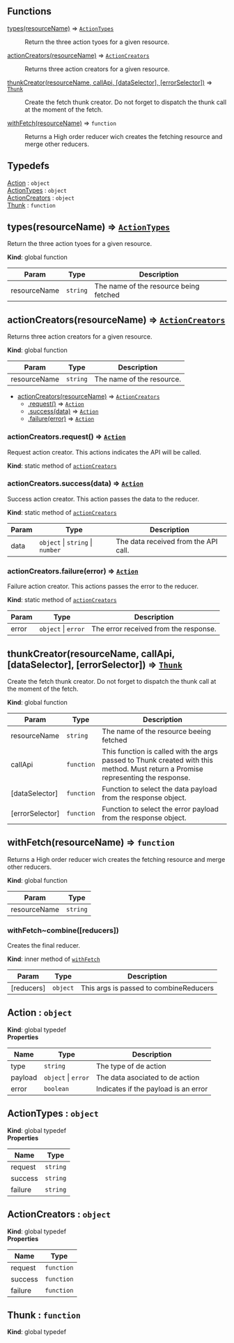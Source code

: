 ## Functions

<dl>
<dt><a href="#types">types(resourceName)</a> ⇒ <code><a href="#ActionTypes">ActionTypes</a></code></dt>
<dd><p>Return the three action tyoes for a given resource.</p>
</dd>
<dt><a href="#actionCreators">actionCreators(resourceName)</a> ⇒ <code><a href="#ActionCreators">ActionCreators</a></code></dt>
<dd><p>Returns three action creators for a given resource.</p>
</dd>
<dt><a href="#thunkCreator">thunkCreator(resourceName, callApi, [dataSelector], [errorSelector])</a> ⇒ <code><a href="#Thunk">Thunk</a></code></dt>
<dd><p>Create the fetch thunk creator. Do not forget to dispatch the thunk call at the moment of the fetch.</p>
</dd>
<dt><a href="#withFetch">withFetch(resourceName)</a> ⇒ <code>function</code></dt>
<dd><p>Returns a High order reducer wich creates the fetching resource and merge other reducers.</p>
</dd>
</dl>

## Typedefs

<dl>
<dt><a href="#Action">Action</a> : <code>object</code></dt>
<dd></dd>
<dt><a href="#ActionTypes">ActionTypes</a> : <code>object</code></dt>
<dd></dd>
<dt><a href="#ActionCreators">ActionCreators</a> : <code>object</code></dt>
<dd></dd>
<dt><a href="#Thunk">Thunk</a> : <code>function</code></dt>
<dd></dd>
</dl>

<a name="types"></a>

## types(resourceName) ⇒ [<code>ActionTypes</code>](#ActionTypes)
Return the three action tyoes for a given resource.

**Kind**: global function  

| Param | Type | Description |
| --- | --- | --- |
| resourceName | <code>string</code> | The name of the resource being fetched |

<a name="actionCreators"></a>

## actionCreators(resourceName) ⇒ [<code>ActionCreators</code>](#ActionCreators)
Returns three action creators for a given resource.

**Kind**: global function  

| Param | Type | Description |
| --- | --- | --- |
| resourceName | <code>string</code> | The name of the resource. |


* [actionCreators(resourceName)](#actionCreators) ⇒ [<code>ActionCreators</code>](#ActionCreators)
    * [.request()](#actionCreators.request) ⇒ [<code>Action</code>](#Action)
    * [.success(data)](#actionCreators.success) ⇒ [<code>Action</code>](#Action)
    * [.failure(error)](#actionCreators.failure) ⇒ [<code>Action</code>](#Action)

<a name="actionCreators.request"></a>

### actionCreators.request() ⇒ [<code>Action</code>](#Action)
Request action creator. This actions indicates the API will be called.

**Kind**: static method of [<code>actionCreators</code>](#actionCreators)  
<a name="actionCreators.success"></a>

### actionCreators.success(data) ⇒ [<code>Action</code>](#Action)
Success action creator. This action passes the data to the reducer.

**Kind**: static method of [<code>actionCreators</code>](#actionCreators)  

| Param | Type | Description |
| --- | --- | --- |
| data | <code>object</code> \| <code>string</code> \| <code>number</code> | The data received from the API call. |

<a name="actionCreators.failure"></a>

### actionCreators.failure(error) ⇒ [<code>Action</code>](#Action)
Failure action creator. This actions passes the error to the reducer.

**Kind**: static method of [<code>actionCreators</code>](#actionCreators)  

| Param | Type | Description |
| --- | --- | --- |
| error | <code>object</code> \| <code>error</code> | The error received from the response. |

<a name="thunkCreator"></a>

## thunkCreator(resourceName, callApi, [dataSelector], [errorSelector]) ⇒ [<code>Thunk</code>](#Thunk)
Create the fetch thunk creator. Do not forget to dispatch the thunk call at the moment of the fetch.

**Kind**: global function  

| Param | Type | Description |
| --- | --- | --- |
| resourceName | <code>string</code> | The name of the resource beeing fetched |
| callApi | <code>function</code> | This function is called with the args passed to Thunk created with this method. Must return a Promise representing the response. |
| [dataSelector] | <code>function</code> | Function to select the data payload from the response object. |
| [errorSelector] | <code>function</code> | Function to select the error payload from the response object. |

<a name="withFetch"></a>

## withFetch(resourceName) ⇒ <code>function</code>
Returns a High order reducer wich creates the fetching resource and merge other reducers.

**Kind**: global function  

| Param | Type |
| --- | --- |
| resourceName | <code>string</code> | 

<a name="withFetch..combine"></a>

### withFetch~combine([reducers])
Creates the final reducer.

**Kind**: inner method of [<code>withFetch</code>](#withFetch)  

| Param | Type | Description |
| --- | --- | --- |
| [reducers] | <code>object</code> | This args is passed to combineReducers |

<a name="Action"></a>

## Action : <code>object</code>
**Kind**: global typedef  
**Properties**

| Name | Type | Description |
| --- | --- | --- |
| type | <code>string</code> | The type of de action |
| payload | <code>object</code> \| <code>error</code> | The data asociated to de action |
| error | <code>boolean</code> | Indicates if the payload is an error |

<a name="ActionTypes"></a>

## ActionTypes : <code>object</code>
**Kind**: global typedef  
**Properties**

| Name | Type |
| --- | --- |
| request | <code>string</code> | 
| success | <code>string</code> | 
| failure | <code>string</code> | 

<a name="ActionCreators"></a>

## ActionCreators : <code>object</code>
**Kind**: global typedef  
**Properties**

| Name | Type |
| --- | --- |
| request | <code>function</code> | 
| success | <code>function</code> | 
| failure | <code>function</code> | 

<a name="Thunk"></a>

## Thunk : <code>function</code>
**Kind**: global typedef  
